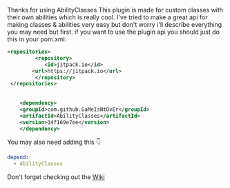
Thanks for using AbilityClasses
This plugin is made for custom classes with their own abilities which is really cool.
I've tried to make a great api for making classes & abilities very easy but don't worry i'll describe everything you may need but first.
if you want to use the plugin api you should just do this in your pom.xml:

```xml	
<repositories> 
		 <repository>
		    <id>jitpack.io</id>
	    <url>https://jitpack.io</url>
		 </repository>
 </repositories>
	
	
	<dependency>
    <groupId>com.github.GaMeIsNtOvEr</groupId>
    <artifactId>AbilityClasses</artifactId>
    <version>34f169e7ee</version>
	</dependency>
 ```

You may also need adding this 👇 
```yml
depend:
  - AbilityClasses
  ``` 
Don't forget checking out the [Wiki](https://github.com/GaMeIsNtOvEr/AbilityClasses/wiki/Home) 
